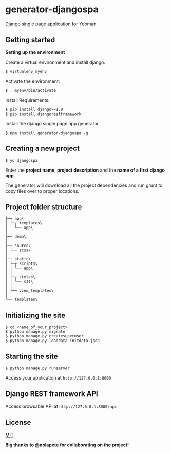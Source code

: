 # generator-djangospa

Django single page application for Yeoman


## Getting started

**Setting up the environment**

Create a virtual environment and install django:

```
$ virtualenv myenv
```

Activate the environment:

```
$ . myenv/bin/activate
```

Install Requirements:

```
$ pip install django>=1.8
$ pip install djangorestframework
```

Install the django single page app generator

```
$ npm install generator-djangospa -g
```

## Creating a new project

```
$ yo djangospa
```

Enter the **project name**, **project description** and the **name of a first django app**.

The generator will download all the project dependencies and run grunt to copy files over to proper locations.

## Project folder structure

```
├─┬ app\
│ └─┬ templates\
│   └── app\
│
├── demo\
│
├─┬ source\
│ └── scss\
│
├─┬ static\
│ ├─┬ scripts\
│ │ └── app\
│ │
│ ├─┬ styles\
│ │ └── css\
│ │
│ └── view_templates\
│
└── templates\
```

## Initializing the site
```
$ cd <name_of_your_project>
$ python manage.py migrate
$ python manage.py createsuperuser
$ python manage.py loaddata initdata.json
```

## Starting the site
```
$ python manage.py runserver
```

Access your application at `http://127.0.0.1:8000`

## Django REST framework API

Access browsable API at `http://127.0.0.1:8000/api`


## License
[MIT](LICENSE.md)

**Big thanks to [@nolapete](https://github.com/nolapete) for collaborating on the project!**
